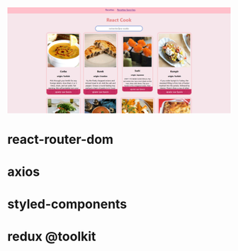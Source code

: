 ##

![image](./redme/MealsApp.png)

# react-router-dom

# axios

# styled-components

# redux @toolkit
